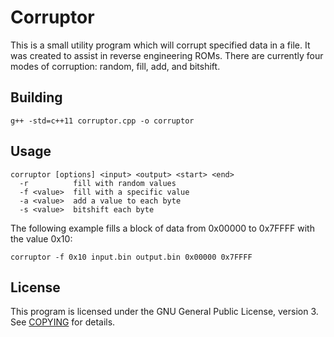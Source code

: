 # Corruptor

This is a small utility program which will corrupt specified data in a file. It was created to assist in reverse engineering ROMs. There are currently four modes of corruption: random, fill, add, and bitshift.

## Building

	g++ -std=c++11 corruptor.cpp -o corruptor

## Usage

	corruptor [options] <input> <output> <start> <end>
	  -r          fill with random values
	  -f <value>  fill with a specific value
	  -a <value>  add a value to each byte
	  -s <value>  bitshift each byte

The following example fills a block of data from 0x00000 to 0x7FFFF with the value 0x10:

	corruptor -f 0x10 input.bin output.bin 0x00000 0x7FFFF

## License

This program is licensed under the GNU General Public License, version 3. See [COPYING](COPYING) for details.

